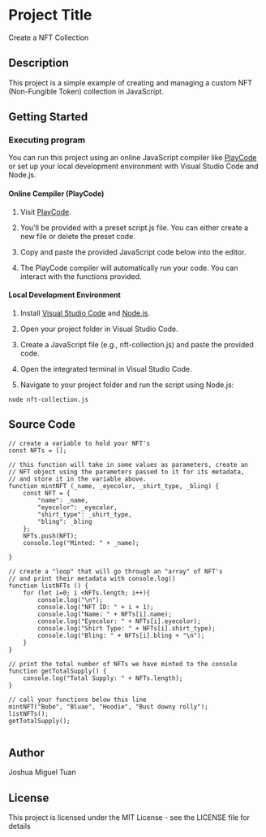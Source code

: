 # Project Title

Create a NFT Collection

## Description

This project is a simple example of creating and managing a custom NFT (Non-Fungible Token) collection in JavaScript.

## Getting Started

### Executing program

You can run this project using an online JavaScript compiler like [PlayCode](https://playcode.io/javascript) or set up your local development environment with Visual Studio Code and Node.js.

#### Online Compiler (PlayCode)

1. Visit [PlayCode](https://playcode.io/javascript).

2. You'll be provided with a preset script.js file. You can either create a new file or delete the preset code.

3. Copy and paste the provided JavaScript code below into the editor.

4. The PlayCode compiler will automatically run your code. You can interact with the functions provided.

#### Local Development Environment

1. Install [Visual Studio Code](https://code.visualstudio.com/) and [Node.js](https://nodejs.org/).

2. Open your project folder in Visual Studio Code.

3. Create a JavaScript file (e.g., nft-collection.js) and paste the provided code.

4. Open the integrated terminal in Visual Studio Code.

5. Navigate to your project folder and run the script using Node.js:
```
node nft-collection.js
```

## Source Code

```
// create a variable to hold your NFT's
const NFTs = [];

// this function will take in some values as parameters, create an
// NFT object using the parameters passed to it for its metadata, 
// and store it in the variable above.
function mintNFT (_name, _eyecolor, _shirt_type, _bling) {
    const NFT = {
        "name": _name,
        "eyecolor": _eyecolor,
        "shirt_type": _shirt_type,
        "bling": _bling
    };
    NFTs.push(NFT);
    console.log("Minted: " + _name);

}

// create a "loop" that will go through an "array" of NFT's
// and print their metadata with console.log()
function listNFTs () {
    for (let i=0; i <NFTs.length; i++){
        console.log("\n");
        console.log("NFT ID: " + i + 1);
        console.log("Name: " + NFTs[i].name);
        console.log("Eyecolor: " + NFTs[i].eyecolor); 
        console.log("Shirt Type: " + NFTs[i].shirt_type);
        console.log("Bling: " + NFTs[i].bling + "\n");  
    }
}

// print the total number of NFTs we have minted to the console
function getTotalSupply() {
    console.log("Total Supply: " + NFTs.length);
}

// call your functions below this line
mintNFT("Bobe", "Bluae", "Hoodie", "Bust downy rolly");
listNFTs();
getTotalSupply();


```


## Author

Joshua Miguel Tuan

## License

This project is licensed under the MIT License - see the LICENSE file for details
